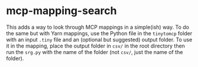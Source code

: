 # mcp-mapping-search

This adds a way to look through MCP mappings in a simple(ish) way. To do the same but with Yarn mappings, use the Python file in the `tinytomcp`
folder with an input `.tiny` file and an (optional but suggested) output folder. To use it in the mapping, place the output folder in `csv/` in the
root directory then run the `srg.py` with the name of the folder (not `csv/`, just the name of the folder).
